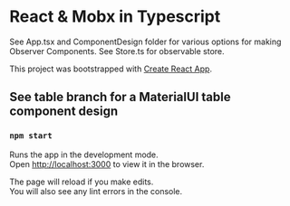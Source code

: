 # React & Mobx in Typescript

See App.tsx and ComponentDesign folder for various options for making Observer Components.
See Store.ts for observable store.

This project was bootstrapped with [Create React App](https://github.com/facebook/create-react-app).

## See table branch for a MaterialUI table component design
### `npm start`

Runs the app in the development mode.\
Open [http://localhost:3000](http://localhost:3000) to view it in the browser.

The page will reload if you make edits.\
You will also see any lint errors in the console.